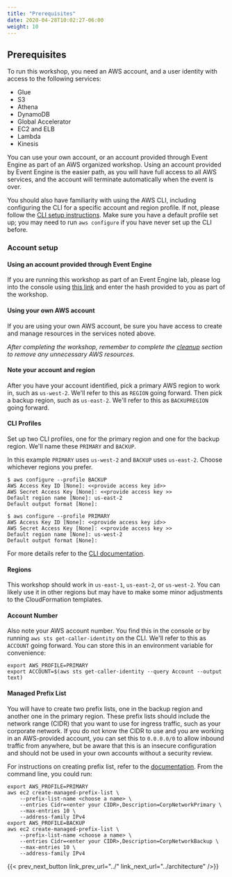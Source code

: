 ```yaml
---
title: "Prerequisites"
date: 2020-04-28T10:02:27-06:00
weight: 10
---
```


## Prerequisites

To run this workshop, you need an AWS account, and a user identity with access to the following services:

* Glue
* S3
* Athena
* DynamoDB
* Global Accelerator
* EC2 and ELB
* Lambda
* Kinesis

You can use your own account, or an account provided through Event Engine as part of an AWS organized workshop.  Using an account provided by Event Engine is the easier path, as you will have full access to all AWS services, and the account will terminate automatically when the event is over.

You should also have familiarity with using the AWS CLI, including configuring the CLI for a specific account and region profile.  If not, please follow the [CLI setup instructions](https://github.com/aws/aws-cli).  Make sure you have a default profile set up; you may need to run `aws configure` if you have never set up the CLI before.

### Account setup 

#### Using an account provided through Event Engine

If you are running this workshop as part of an Event Engine lab, please log into the console using [this link](https://dashboard.eventengine.run/) and enter the hash provided to you as part of the workshop.

#### Using your own AWS account

If you are using your own AWS account, be sure you have access to create and manage resources in the services noted above.

*After completing the workshop, remember to complete the [cleanup](../../next) section to remove any unnecessary AWS resources.*

#### Note your account and region

After you have your account identified, pick a primary AWS region to work in, such as `us-west-2`.  We'll refer to this as `REGION` going forward.  Then pick a backup region, such as `us-east-2`.  We'll refer to this as `BACKUPREGION` going forward.

#### CLI Profiles 

Set up two CLI profiles, one for the primary region and one for the backup region.  We'll name these `PRIMARY` and `BACKUP`.

In this example `PRIMARY` uses `us-west-2` and `BACKUP` uses `us-east-2`.  Choose whichever regions you prefer.

```
$ aws configure --profile BACKUP
AWS Access Key ID [None]: <<provide access key id>>
AWS Secret Access Key [None]: <<provide access key >>
Default region name [None]: us-east-2
Default output format [None]: 
```

```
$ aws configure --profile PRIMARY
AWS Access Key ID [None]: <<provide access key id>>
AWS Secret Access Key [None]: <<provide access key >>
Default region name [None]: us-west-2
Default output format [None]: 
```

For more details refer to the [CLI documentation](https://docs.aws.amazon.com/cli/latest/userguide/cli-configure-quickstart.html).

#### Regions

This workshop should work in `us-east-1`, `us-east-2`, or `us-west-2`.  You can likely use it in other regions but may have to make some minor adjustments to the CloudFormation templates.

#### Account Number
Also note your AWS account number.  You find this in the console or by running `aws sts get-caller-identity` on the CLI.  We'll refer to this as `ACCOUNT` going forward.  You can store this in an environment variable for convenience:

    export AWS_PROFILE=PRIMARY
    export ACCOUNT=$(aws sts get-caller-identity --query Account --output text)

#### Managed Prefix List

You will have to create two prefix lists, one in the backup region and another one in the primary region.  These prefix lists should include the network range (CIDR) that you want to use for ingress traffic, such as your corporate network.  If you do not know the CIDR to use and you are working in an AWS-provided account, you can set this to `0.0.0.0/0` to allow inbound traffic from anywhere, but be aware that this is an insecure configuration and should not be used in your own accounts without a security review.

For instructions on creating prefix list, refer to the [documentation](https://docs.aws.amazon.com/vpc/latest/userguide/managed-prefix-lists.html).  From the command line, you could run:

    export AWS_PROFILE=PRIMARY
    aws ec2 create-managed-prefix-list \
        --prefix-list-name <choose a name> \
        --entries Cidr=<enter your CIDR>,Description=CorpNetworkPrimary \
        --max-entries 10 \
        --address-family IPv4 
    export AWS_PROFILE=BACKUP
    aws ec2 create-managed-prefix-list \
        --prefix-list-name <choose a name> \
        --entries Cidr=<enter your CIDR>,Description=CorpNetworkBackup \
        --max-entries 10 \
        --address-family IPv4 


{{< prev_next_button link_prev_url="../" link_next_url="../architecture" />}}

